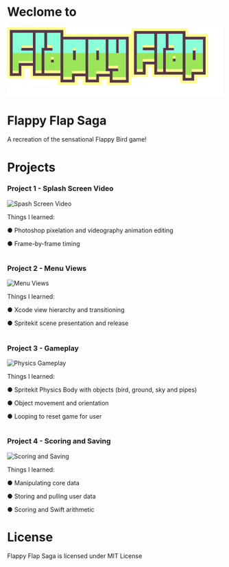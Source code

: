 # Weclome to

![FlappyFlapLogo](https://github.com/Rdbrennan/FlappyFlapSaga/blob/master/Various%20Images/FlappyLogoIntro.png)

# Flappy Flap Saga
A recreation of the sensational Flappy Bird game!


# Projects


### Project 1 - Splash Screen Video

![Spash Screen Video](https://media.giphy.com/media/1ykCOs9u7njOfZNwXG/giphy.gif)

Things I learned:
 
  ● Photoshop pixelation and videography animation editing
  
  ● Frame-by-frame timing
  
#

### Project 2 - Menu Views

![Menu Views](https://media.giphy.com/media/4Hx6oBIVAMqd1PUmsC/giphy.gif)

Things I learned:

  ● Xcode view hierarchy and transitioning
  
  ● Spritekit scene presentation and release
  
#

### Project 3 - Gameplay

![Physics Gameplay](https://media.giphy.com/media/3fiwFfrBSTj2y31S4T/giphy.gif)

Things I learned:

  ● Spritekit Physics Body with objects (bird, ground, sky and pipes)
  
  ● Object movement and orientation
  
  ● Looping to reset game for user
    
#

### Project 4 - Scoring and Saving

![Scoring and Saving](https://media.giphy.com/media/3LxLXi3i0uymIarM0J/giphy.gif)

Things I learned:

  ● Manipulating core data
  
  ● Storing and pulling user data
  
  ● Scoring and Swift arithmetic
  
  
  
# License
Flappy Flap Saga is licensed under MIT License
